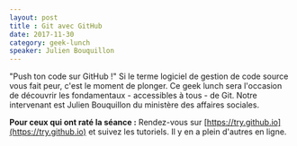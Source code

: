 ```yaml
---
layout: post
title : Git avec GitHub
date: 2017-11-30
category: geek-lunch
speaker: Julien Bouquillon
---
```


"Push ton code sur GitHub !"
Si le terme logiciel de gestion de code source vous fait peur, c'est le moment de plonger. Ce geek lunch sera l'occasion de découvrir les fondamentaux - accessibles à tous - de Git. Notre intervenant est Julien Bouquillon du ministère des affaires sociales.

**Pour ceux qui ont raté la séance :**
Rendez-vous sur [https://try.github.io](https://try.github.io) et suivez les tutoriels. Il y en a plein d'autres en ligne.
